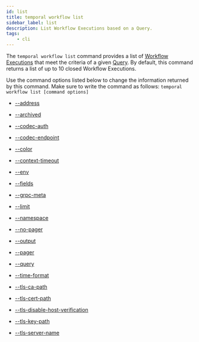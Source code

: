 ```yaml
---
id: list
title: temporal workflow list
sidebar_label: list
description: List Workflow Executions based on a Query.
tags:
	- cli
---
```


The `temporal workflow list` command provides a list of [Workflow Executions](/concepts/what-is-a-workflow-execution) that meet the criteria of a given [Query](/concepts/what-is-a-query).
By default, this command returns a list of up to 10 closed Workflow Executions.

Use the command options listed below to change the information returned by this command.
Make sure to write the command as follows:
`temporal workflow list [command options]`

- [--address](/cli/cmd-options/address)

- [--archived](/cli/cmd-options/archived)

- [--codec-auth](/cli/cmd-options/codec-auth)

- [--codec-endpoint](/cli/cmd-options/codec-endpoint)

- [--color](/cli/cmd-options/color)

- [--context-timeout](/cli/cmd-options/context-timeout)

- [--env](/cli/cmd-options/env)

- [--fields](/cli/cmd-options/fields)

- [--grpc-meta](/cli/cmd-options/grpc-meta)

- [--limit](/cli/cmd-options/limit)

- [--namespace](/cli/cmd-options/namespace)

- [--no-pager](/cli/cmd-options/no-pager)

- [--output](/cli/cmd-options/output)

- [--pager](/cli/cmd-options/pager)

- [--query](/cli/cmd-options/query)

- [--time-format](/cli/cmd-options/time-format)

- [--tls-ca-path](/cli/cmd-options/tls-ca-path)

- [--tls-cert-path](/cli/cmd-options/tls-cert-path)

- [--tls-disable-host-verification](/cli/cmd-options/tls-disable-host-verification)

- [--tls-key-path](/cli/cmd-options/tls-key-path)

- [--tls-server-name](/cli/cmd-options/tls-server-name)
